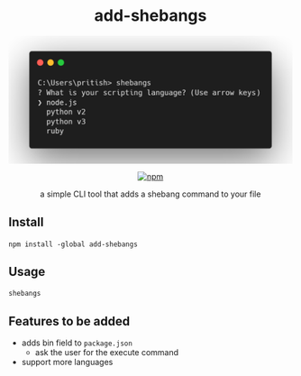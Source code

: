 <h1 align="center">add-shebangs</h1> 
<img align="center" src="./assets/screen1.png">
<div align ="center">

[![npm](https://img.shields.io/npm/v/add-shebangs?style=for-the-badge)](https://www.npmjs.com/package/add-shebangs)

</div>
<p align="center">a simple CLI tool that adds a shebang command to your file </p> 

## Install
```
npm install -global add-shebangs
```

## Usage
```
shebangs
```

## Features to be added

- adds bin field  to `package.json`
    - ask the user for the execute command 
- support more languages
